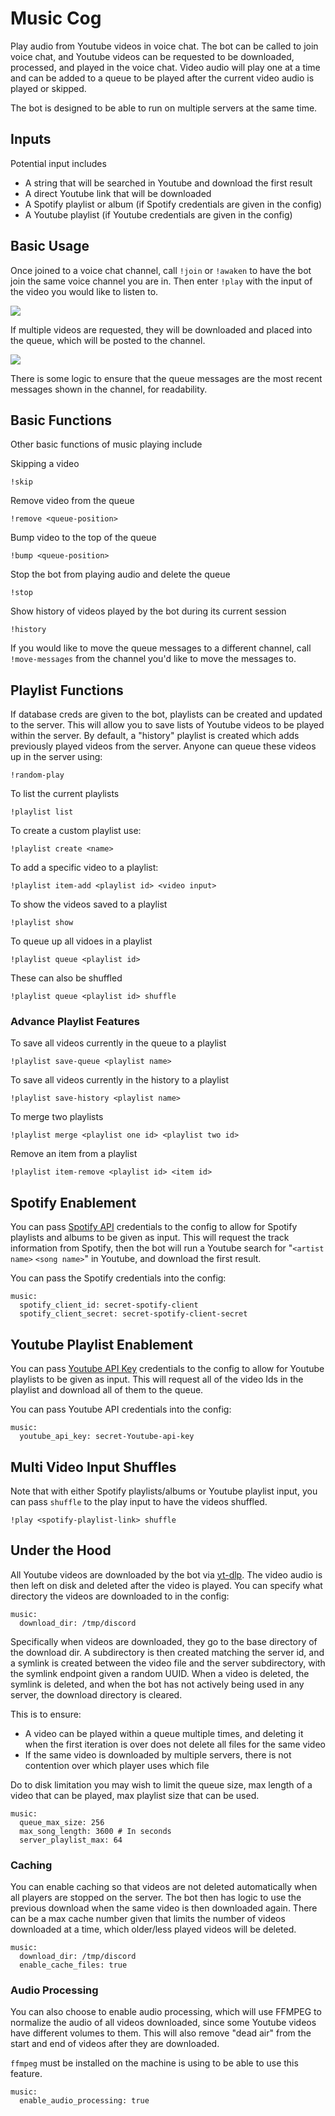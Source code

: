 # Music Cog

Play audio from Youtube videos in voice chat. The bot can be called to join voice chat, and Youtube videos can be requested to be downloaded, processed, and played in the voice chat. Video audio will play one at a time and can be added to a queue to be played after the current video audio is played or skipped.

The bot is designed to be able to run on multiple servers at the same time.

## Inputs

Potential input includes
- A string that will be searched in Youtube and download the first result
- A direct Youtube link that will be downloaded
- A Spotify playlist or album (if Spotify credentials are given in the config)
- A Youtube playlist (if Youtube credentials are given in the config)

## Basic Usage

Once joined to a voice chat channel, call `!join` or `!awaken` to have the bot join the same voice channel you are in. Then enter `!play` with the input of the video you would like to listen to.

![](./images/basic_play.png)

If multiple videos are requested, they will be downloaded and placed into the queue, which will be posted to the channel.

![](./images/queue.png)

There is some logic to ensure that the queue messages are the most recent messages shown in the channel, for readability.

## Basic Functions

Other basic functions of music playing include

Skipping a video

```
!skip
```

Remove video from the queue
```
!remove <queue-position>
```

Bump video to the top of the queue

```
!bump <queue-position>
```

Stop the bot from playing audio and delete the queue

```
!stop
```

Show history of videos played by the bot during its current session

```
!history
```


If you would like to move the queue messages to a different channel, call `!move-messages` from the channel you'd like to move the messages to.

## Playlist Functions

If database creds are given to the bot, playlists can be created and updated to the server. This will allow you to save lists of Youtube videos to be played within the server. By default, a "history" playlist is created which adds previously played videos from the server. Anyone can queue these videos up in the server using:

```
!random-play
```

To list the current playlists

```
!playlist list
```

To create a custom playlist use:

```
!playlist create <name>
```

To add a specific video to a playlist:

```
!playlist item-add <playlist id> <video input>
```

To show the videos saved to a playlist

```
!playlist show
```

To queue up all vidoes in a playlist

```
!playlist queue <playlist id>
```

These can also be shuffled

```
!playlist queue <playlist id> shuffle
```


### Advance Playlist Features


To save all videos currently in the queue to a playlist

```
!playlist save-queue <playlist name>
```

To save all videos currently in the history to a playlist

```
!playlist save-history <playlist name>
```

To merge two playlists

```
!playlist merge <playlist one id> <playlist two id>
```

Remove an item from a playlist

```
!playlist item-remove <playlist id> <item id>
```

## Spotify Enablement

You can pass [Spotify API](https://developer.spotify.com/) credentials to the config to allow for Spotify playlists and albums to be given as input. This will request the track information from Spotify, then the bot will run a Youtube search for "`<artist name>` `<song name>`" in Youtube, and download the first result.

You can pass the Spotify credentials into the config:

```
music:
  spotify_client_id: secret-spotify-client
  spotify_client_secret: secret-spotify-client-secret
```

## Youtube Playlist Enablement

You can pass [Youtube API Key](https://developers.google.com/Youtube/v3/getting-started) credentials to the config to allow for Youtube playlists to be given as input. This will request all of the video Ids in the playlist and download all of them to the queue.

You can pass Youtube API credentials into the config:

```
music:
  youtube_api_key: secret-Youtube-api-key
```

## Multi Video Input Shuffles

Note that with either Spotify playlists/albums or Youtube playlist input, you can pass `shuffle` to the play input to have the videos shuffled.

```
!play <spotify-playlist-link> shuffle
```

## Under the Hood

All Youtube videos are downloaded by the bot via [yt-dlp](https://github.com/yt-dlp/yt-dlp). The video audio is then left on disk and deleted after the video is played. You can specify what directory the videos are downloaded to in the config:

```
music:
  download_dir: /tmp/discord
```

Specifically when videos are downloaded, they go to the base directory of the download dir. A subdirectory is then created matching the server id, and a symlink is created between the video file and the server subdirectory, with the symlink endpoint given a random UUID. When a video is deleted, the symlink is deleted, and when the bot has not actively being used in any server, the download directory is cleared.

This is to ensure:
- A video can be played within a queue multiple times, and deleting it when the first iteration is over does not delete all files for the same video
- If the same video is downloaded by multiple servers, there is not contention over which player uses which file

Do to disk limitation you may wish to limit the queue size, max length of a video that can be played, max playlist size that can be used.

```
music:
  queue_max_size: 256
  max_song_length: 3600 # In seconds
  server_playlist_max: 64
```

### Caching

You can enable caching so that videos are not deleted automatically when all players are stopped on the server. The bot then has logic to use the previous download when the same video is then downloaded again. There can be a max cache number given that limits the number of videos downloaded at a time, which older/less played videos will be deleted.


```
music:
  download_dir: /tmp/discord
  enable_cache_files: true
```

### Audio Processing

You can also choose to enable audio processing, which will use FFMPEG to normalize the audio of all videos downloaded, since some Youtube videos have different volumes to them. This will also remove "dead air" from the start and end of videos after they are downloaded.


`ffmpeg` must be installed on the machine is using to be able to use this feature.

```
music:
  enable_audio_processing: true
```